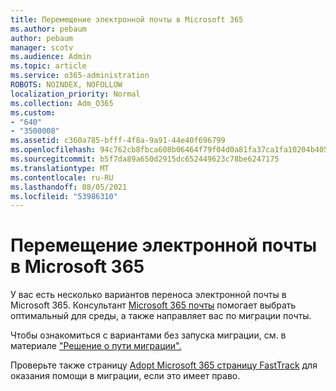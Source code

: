 ```yaml
---
title: Перемещение электронной почты в Microsoft 365
ms.author: pebaum
author: pebaum
manager: scotv
ms.audience: Admin
ms.topic: article
ms.service: o365-administration
ROBOTS: NOINDEX, NOFOLLOW
localization_priority: Normal
ms.collection: Adm_O365
ms.custom:
- "640"
- "3500008"
ms.assetid: c360a785-bfff-4f8a-9a91-44e40f696799
ms.openlocfilehash: 94c762cb8fbca608b06464f79f04d0a81fa37ca1fa10204b405a18bd79f4bade
ms.sourcegitcommit: b5f7da89a650d2915dc652449623c78be6247175
ms.translationtype: MT
ms.contentlocale: ru-RU
ms.lasthandoff: 08/05/2021
ms.locfileid: "53986310"
---
```

# <a name="move-email-to-microsoft-365"></a>Перемещение электронной почты в Microsoft 365

У вас есть несколько вариантов переноса электронной почты в Microsoft 365. Консультант [Microsoft 365 почты](https://aka.ms/alchemyinsight-mailmigrationadvisor) помогает выбрать оптимальный для среды, а также направляет вас по миграции почты.
  
Чтобы ознакомиться с вариантами без запуска миграции, см. в материале ["Решение о пути миграции".](https://docs.microsoft.com/Exchange/mailbox-migration/decide-on-a-migration-path)

Проверьте также страницу [Adopt Microsoft 365 страницу FastTrack](https://www.microsoft.com/fasttrack/microsoft-365/office-365) для оказания помощи в миграции, если это имеет право.
  